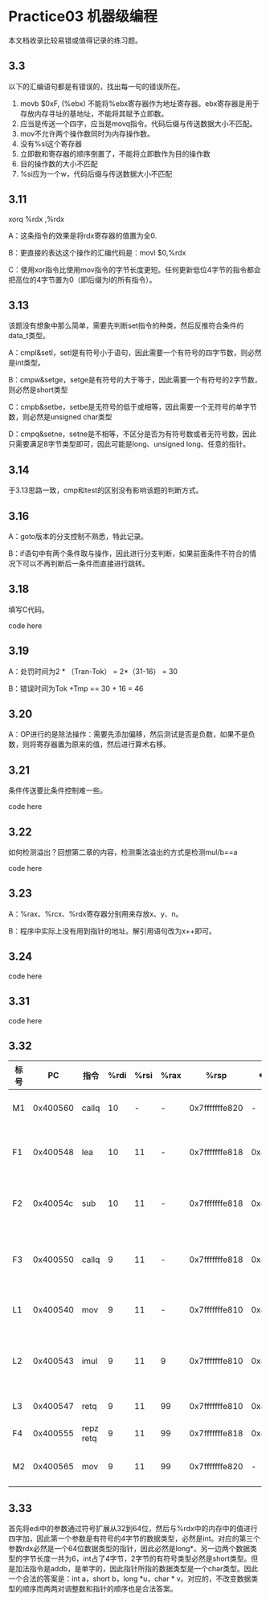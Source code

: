 # Practice03 机器级编程

本文档收录比较易错或值得记录的练习题。

## 3.3

以下的汇编语句都是有错误的，找出每一句的错误所在。

1. movb $0xF, (%ebx) 不能将%ebx寄存器作为地址寄存器。ebx寄存器是用于存放内存寻址的基地址，不能将其赋予立即数。
2. 应当是传送一个四字，应当是movq指令。代码后缀与传送数据大小不匹配。
3. mov不允许两个操作数同时为内存操作数。
4. 没有%sl这个寄存器
5. 立即数和寄存器的顺序倒置了，不能将立即数作为目的操作数
6. 目的操作数的大小不匹配
7. %si应为一个w，代码后缀与传送数据大小不匹配

## 3.11 

xorq %rdx ,%rdx

A：这条指令的效果是将rdx寄存器的值置为全0.

B：更直接的表达这个操作的汇编代码是：movl  $0,%rdx

C：使用xor指令比使用mov指令的字节长度更短。任何更新低位4字节的指令都会把高位的4字节置为0（即后缀为l的所有指令）。

## 3.13

该题没有想象中那么简单，需要先判断set指令的种类，然后反推符合条件的data_t类型。

A：cmpl&setl，setl是有符号小于语句，因此需要一个有符号的四字节数，则必然是int类型。

B：cmpw&setge，setge是有符号的大于等于，因此需要一个有符号的2字节数，则必然是short类型

C：cmpb&setbe，setbe是无符号的低于或相等，因此需要一个无符号的单字节数，则必然是unsigned char类型

D：cmpq&setne，setne是不相等，不区分是否为有符号数或者无符号数，因此只需要满足8字节类型即可，因此可能是long、unsigned long、任意的指针。

## 3.14

于3.13思路一致，cmp和test的区别没有影响该题的判断方式。

## 3.16 

A：goto版本的分支控制不熟悉，特此记录。

B：if语句中有两个条件取与操作，因此进行分支判断，如果前面条件不符合的情况下可以不再判断后一条件而直接进行跳转。

## 3.18 

填写C代码。

code here

## 3.19 

A：处罚时间为2 * （Tran-Tok） = 2*（31-16） = 30

B：错误时间为Tok +Tmp == 30 + 16 = 46

## 3.20

A：OP进行的是除法操作：需要先添加偏移，然后测试是否是负数，如果不是负数，则将寄存器置为原来的值，然后进行算术右移。

## 3.21 

条件传送要比条件控制难一些。

code here

## 3.22

如何检测溢出？回想第二章的内容，检测乘法溢出的方式是检测mul/b==a

code here

## 3.23

A：%rax、%rcx、%rdx寄存器分别用来存放x、y、n。

B：程序中实际上没有用到指针的地址。解引用语句改为x++即可。

## 3.24

code here

## 3.31

code here

## 3.32

| 标号 | PC       | 指令      | %rdi | %rsi | %rax | %rsp           | *%rsp    | 描述                 |
| ---- | -------- | --------- | ---- | ---- | ---- | -------------- | -------- | -------------------- |
| M1   | 0x400560 | callq     | 10   | -    | -    | 0x7fffffffe820 | -        | 调用first（10）      |
| F1   | 0x400548 | lea       | 10   | 11   | -    | 0x7fffffffe818 | 0x400565 | 将x+1放在%rsi中      |
| F2   | 0x40054c | sub       | 10   | 11   | -    | 0x7fffffffe818 | 0x400565 | 将x-1放在%rdi中      |
| F3   | 0x400550 | callq     | 9    | 11   | -    | 0x7fffffffe818 | 0x400565 | 调用last（x-1，x+1） |
| L1   | 0x400540 | mov       | 9    | 11   | -    | 0x7fffffffe810 | 0x400555 | 将u放入%rax中        |
| L2   | 0x400543 | imul      | 9    | 11   | 9    | 0x7fffffffe810 | 0x400555 | 计算u*v并放入%rax中  |
| L3   | 0x400547 | retq      | 9    | 11   | 99   | 0x7fffffffe810 | 0x400555 | 返回first中          |
| F4   | 0x400555 | repz retq | 9    | 11   | 99   | 0x7fffffffe818 | 0x400565 | 返回mian中           |
| M2   | 0x400565 | mov       | 9    | 11   | 99   | 0x7fffffffe820 | -        | 继续main部门         |

## 3.33

首先将edi中的参数通过符号扩展从32到64位，然后与%rdx中的内存中的值进行四字加，因此第一个参数是有符号的4字节的数据类型，必然是int。对应的第三个参数rdx必然是一个64位数据类型的指针，因此必然是long*。另一边两个数据类型的字节长度一共为6，int占了4字节，2字节的有符号类型必然是short类型。但是加法指令是addb，是单字的，因此指针所指的数据类型是一个char类型。因此一个合法的答案是：int a，short b，long *u，char * v。对应的，不改变数据类型的顺序而两两对调整数和指针的顺序也是合法答案。
